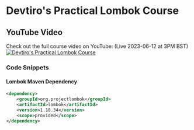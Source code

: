 # Devtiro's Practical Lombok Course

## YouTube Video
Check out the full course video on YouTube:
(Live 2023-06-12 at 3PM BST)
[![Devtiro's Practical Lombok Course](https://img.youtube.com/vi/p5Chs-AXFbg/0.jpg)](https://www.youtube.com/watch?v=p5Chs-AXFbg)

### Code Snippets
#### Lombok Maven Dependency
```xml
<dependency>
    <groupId>org.projectlombok</groupId>
    <artifactId>lombok</artifactId>
    <version>1.18.34</version>
    <scope>provided</scope>
</dependency>
```
